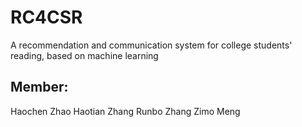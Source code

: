 # RC4CSR
A recommendation and communication system for college students' reading, based on machine learning
## Member:
Haochen Zhao 
Haotian Zhang 
Runbo Zhang 
Zimo Meng 
